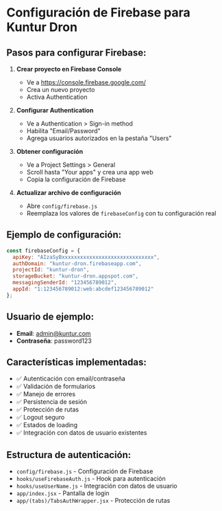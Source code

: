 # Configuración de Firebase para Kuntur Dron

## Pasos para configurar Firebase:

1. **Crear proyecto en Firebase Console**
   - Ve a https://console.firebase.google.com/
   - Crea un nuevo proyecto
   - Activa Authentication

2. **Configurar Authentication**
   - Ve a Authentication > Sign-in method
   - Habilita "Email/Password"
   - Agrega usuarios autorizados en la pestaña "Users"

3. **Obtener configuración**
   - Ve a Project Settings > General
   - Scroll hasta "Your apps" y crea una app web
   - Copia la configuración de Firebase

4. **Actualizar archivo de configuración**
   - Abre `config/firebase.js`
   - Reemplaza los valores de `firebaseConfig` con tu configuración real

## Ejemplo de configuración:

```javascript
const firebaseConfig = {
  apiKey: "AIzaSyBxxxxxxxxxxxxxxxxxxxxxxxxxxxxxx",
  authDomain: "kuntur-dron.firebaseapp.com",
  projectId: "kuntur-dron",
  storageBucket: "kuntur-dron.appspot.com",
  messagingSenderId: "123456789012",
  appId: "1:123456789012:web:abcdef123456789012"
};
```

## Usuario de ejemplo:
- **Email**: admin@kuntur.com
- **Contraseña**: password123

## Características implementadas:
- ✅ Autenticación con email/contraseña
- ✅ Validación de formularios
- ✅ Manejo de errores
- ✅ Persistencia de sesión
- ✅ Protección de rutas
- ✅ Logout seguro
- ✅ Estados de loading
- ✅ Integración con datos de usuario existentes

## Estructura de autenticación:
- `config/firebase.js` - Configuración de Firebase
- `hooks/useFirebaseAuth.js` - Hook para autenticación
- `hooks/useUserName.js` - Integración con datos de usuario
- `app/index.jsx` - Pantalla de login
- `app/(tabs)/TabsAuthWrapper.jsx` - Protección de rutas
